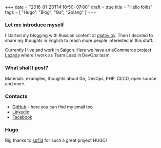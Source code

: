 +++
date = "2016-01-20T14:10:50+07:00"
draft = true
title = "Hello folks"
tags = [ "Hugo", "Blog", "Go", "Golang" ]
+++
### Let me introduce myself
I started my blogging with Russian content at [plutov.by](http://plutov.by "plutov.by"). Then I decided to share my thoughts in English to reach more people interested in this stuff.

Currently I live and work in Saigon. Here we have an eCommerce project [Lazada](https://lazada.com "lazada.com") where I work as Team Lead in DevOps team.

### What shall I post?
Materials, examples, thoughts about Go, DevOps, PHP, CI/CD, open source and more.

### Contacts

* [GitHub](http://github.com/plutov "GitHub") - here you can find my email too
* [LinkedIn](https://www.linkedin.com/in/pltvs "LinkedIn")
* [Facebook](https://www.facebook.com/aplutov "Facebook")

### Hugo

Big thanks to [spf13](https://github.com/spf13 "spf13") for such a great project HUGO!
